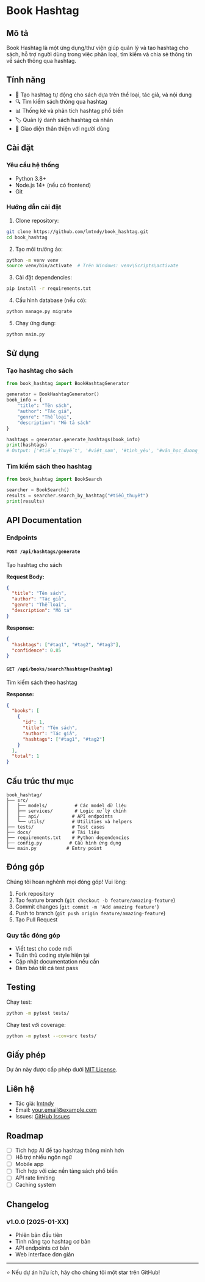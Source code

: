 # Book Hashtag

## Mô tả

Book Hashtag là một ứng dụng/thư viện giúp quản lý và tạo hashtag cho sách, hỗ trợ người dùng trong việc phân loại, tìm kiếm và chia sẻ thông tin về sách thông qua hashtag.

## Tính năng

- 📖 Tạo hashtag tự động cho sách dựa trên thể loại, tác giả, và nội dung
- 🔍 Tìm kiếm sách thông qua hashtag
- 📊 Thống kê và phân tích hashtag phổ biến
- 🏷️ Quản lý danh sách hashtag cá nhân
- 📱 Giao diện thân thiện với người dùng

## Cài đặt

### Yêu cầu hệ thống
- Python 3.8+
- Node.js 14+ (nếu có frontend)
- Git

### Hướng dẫn cài đặt

1. Clone repository:
```bash
git clone https://github.com/lmtndy/book_hashtag.git
cd book_hashtag
```

2. Tạo môi trường ảo:
```bash
python -m venv venv
source venv/bin/activate  # Trên Windows: venv\Scripts\activate
```

3. Cài đặt dependencies:
```bash
pip install -r requirements.txt
```

4. Cấu hình database (nếu có):
```bash
python manage.py migrate
```

5. Chạy ứng dụng:
```bash
python main.py
```

## Sử dụng

### Tạo hashtag cho sách

```python
from book_hashtag import BookHashtagGenerator

generator = BookHashtagGenerator()
book_info = {
    "title": "Tên sách",
    "author": "Tác giả",
    "genre": "Thể loại",
    "description": "Mô tả sách"
}

hashtags = generator.generate_hashtags(book_info)
print(hashtags)
# Output: ['#tiểu_thuyết', '#việt_nam', '#tình_yêu', '#văn_học_đương_đại']
```

### Tìm kiếm sách theo hashtag

```python
from book_hashtag import BookSearch

searcher = BookSearch()
results = searcher.search_by_hashtag("#tiểu_thuyết")
print(results)
```

## API Documentation

### Endpoints

#### `POST /api/hashtags/generate`
Tạo hashtag cho sách

**Request Body:**
```json
{
  "title": "Tên sách",
  "author": "Tác giả", 
  "genre": "Thể loại",
  "description": "Mô tả"
}
```

**Response:**
```json
{
  "hashtags": ["#tag1", "#tag2", "#tag3"],
  "confidence": 0.85
}
```

#### `GET /api/books/search?hashtag={hashtag}`
Tìm kiếm sách theo hashtag

**Response:**
```json
{
  "books": [
    {
      "id": 1,
      "title": "Tên sách",
      "author": "Tác giả",
      "hashtags": ["#tag1", "#tag2"]
    }
  ],
  "total": 1
}
```

## Cấu trúc thư mục

```
book_hashtag/
├── src/
│   ├── models/          # Các model dữ liệu
│   ├── services/        # Logic xử lý chính
│   ├── api/            # API endpoints
│   └── utils/          # Utilities và helpers
├── tests/              # Test cases
├── docs/               # Tài liệu
├── requirements.txt    # Python dependencies
├── config.py          # Cấu hình ứng dụng
└── main.py           # Entry point
```

## Đóng góp

Chúng tôi hoan nghênh mọi đóng góp! Vui lòng:

1. Fork repository
2. Tạo feature branch (`git checkout -b feature/amazing-feature`)
3. Commit changes (`git commit -m 'Add amazing feature'`)
4. Push to branch (`git push origin feature/amazing-feature`)
5. Tạo Pull Request

### Quy tắc đóng góp
- Viết test cho code mới
- Tuân thủ coding style hiện tại
- Cập nhật documentation nếu cần
- Đảm bảo tất cả test pass

## Testing

Chạy test:
```bash
python -m pytest tests/
```

Chạy test với coverage:
```bash
python -m pytest --cov=src tests/
```

## Giấy phép

Dự án này được cấp phép dưới [MIT License](LICENSE).

## Liên hệ

- Tác giả: [lmtndy](https://github.com/lmtndy)
- Email: your.email@example.com
- Issues: [GitHub Issues](https://github.com/lmtndy/book_hashtag/issues)

## Roadmap

- [ ] Tích hợp AI để tạo hashtag thông minh hơn
- [ ] Hỗ trợ nhiều ngôn ngữ
- [ ] Mobile app
- [ ] Tích hợp với các nền tảng sách phổ biến
- [ ] API rate limiting
- [ ] Caching system

## Changelog

### v1.0.0 (2025-01-XX)
- Phiên bản đầu tiên
- Tính năng tạo hashtag cơ bản
- API endpoints cơ bản
- Web interface đơn giản

---

⭐ Nếu dự án hữu ích, hãy cho chúng tôi một star trên GitHub!
